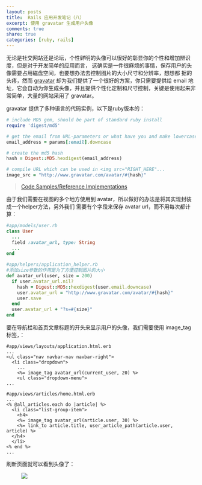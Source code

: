 ```yaml
---
layout: posts
title:  Rails 应用开发笔记（八）
excerpt: 使用 gravatar 生成用户头像
comments: true
share: true
categories: [ruby, rails]
---
```


无论是社交网站还是论坛，个性鲜明的头像可以很好的彰显你的个性和增加辨识度，但是对于开发简单的应用而言，
这确实是一件很麻烦的事情，保存用户的头像需要占用磁盘空间，也要想办法去控制图片的大小尺寸和分辨率，想想都
据的头疼，然而 [gravatar](http://en.gravatar.com/) 却为我们提供了一个很好的方案，你只需要提供给 email 地址，它会自动为你生成头像，并且提供个性化定制和尺寸控制，关键是使用起来非常简单，大量的网站采用了 gravatar。

gravatar 提供了多种语言的代码实例，以下是ruby版本的：

```ruby
# include MD5 gem, should be part of standard ruby install
require 'digest/md5'

# get the email from URL-parameters or what have you and make lowercase
email_address = params[:email].downcase

# create the md5 hash
hash = Digest::MD5.hexdigest(email_address)

# compile URL which can be used in <img src="RIGHT_HERE"...
image_src = "http://www.gravatar.com/avatar/#{hash}"
```

> [Code Samples/Reference Implementations](http://en.gravatar.com/site/implement/)

由于我们需要在视图的多个地方使用到 avatar，所以做好的办法是将其实现封装成一个helper方法，另外我们
需要有个字段来保存 avatar url，而不用每次都计算：

```ruby
#app/models/user.rb
class User
  ...
  field :avatar_url, type: String
  ...
end

#app/helpers/application_helper.rb
#添加size参数的作用是为了方便控制图片的大小
def avatar_url(user, size = 200)
  if user.avatar_url.nil?
    hash = Digest::MD5::hexdigest(user.email.downcase)
    user.avatar_url = "http://www.gravatar.com/avatar/#{hash}"
    user.save
  end
  user.avatar_url + "?s=#{size}"
end
```

要在导航栏和首页文章标题的开头来显示用户的头像，我们需要使用 image_tag 标签，：

```erb
#app/views/layouts/application.html.erb
...
<ul class="nav navbar-nav navbar-right">
  <li class="dropdown">
    ...
    <%= image_tag avatar_url(current_user, 20) %>
    <ul class="dropdown-menu">
...

#app/views/articles/home.html.erb
...
<% @all_articles.each do |article| %>
  <li class="list-group-item">
    <h4>
    <%= image_tag avatar_url(article.user, 30) %>
    <%= link_to article.title, user_article_path(article.user, article) %>
  </h4>
  </li>
<% end %>
...
```

刷新页面就可以看到头像了：

<figure>
    <img src="/images/20150826-01.png">
</figure>